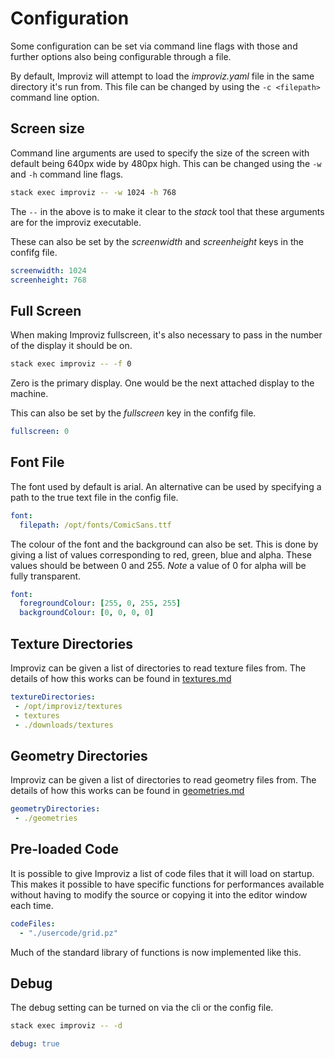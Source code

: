 # Configuration

Some configuration can be set via command line flags with those and further options also being configurable through a file.

By default, Improviz will attempt to load the *improviz.yaml* file in the same directory it's run from. This file can be changed by using the `-c <filepath>` command line option.

## Screen size

Command line arguments are used to specify the size of the screen with default being 640px wide by 480px high. This can be changed using the `-w` and `-h` command line flags.

```bash
stack exec improviz -- -w 1024 -h 768
```

The `--` in the above is to make it clear to the *stack* tool that these arguments are for the improviz executable.

These can also be set by the *screenwidth* and *screenheight* keys in the confifg file.

```yaml
screenwidth: 1024
screenheight: 768
```

## Full Screen

When making Improviz fullscreen, it's also necessary to pass in the number of the display it should be on.

```bash
stack exec improviz -- -f 0
```

Zero is the primary display. One would be the next attached display to the machine.

This can also be set by the *fullscreen* key in the confifg file.

```yaml
fullscreen: 0
```

## Font File

The font used by default is arial. An alternative can be used by specifying a path to the true text file in the config file.

```yaml
font:
  filepath: /opt/fonts/ComicSans.ttf
```

The colour of the font and the background can also be set. This is done by giving a list of values corresponding to red, green, blue and alpha. These values should be between 0 and 255.
*Note* a value of 0 for alpha will be fully transparent.

```yaml
font:
  foregroundColour: [255, 0, 255, 255]
  backgroundColour: [0, 0, 0, 0]
```

## Texture Directories

Improviz can be given a list of directories to read texture files from. The details of how this works can be found in [textures.md](textures.md)

```yaml
textureDirectories:
 - /opt/improviz/textures
 - textures
 - ./downloads/textures
```

## Geometry Directories

Improviz can be given a list of directories to read geometry files from. The details of how this works can be found in [geometries.md](geometries.md)

```yaml
geometryDirectories:
 - ./geometries
```

## Pre-loaded Code

It is possible to give Improviz a list of code files that it will load on startup. This makes it possible to have specific functions for performances available without having to modify the source or copying it into the editor window each time.

```yaml
codeFiles:
  - "./usercode/grid.pz"
```

Much of the standard library of functions is now implemented like this.

## Debug

The debug setting can be turned on via the cli or the config file.

```bash
stack exec improviz -- -d
```

```yaml
debug: true
```

